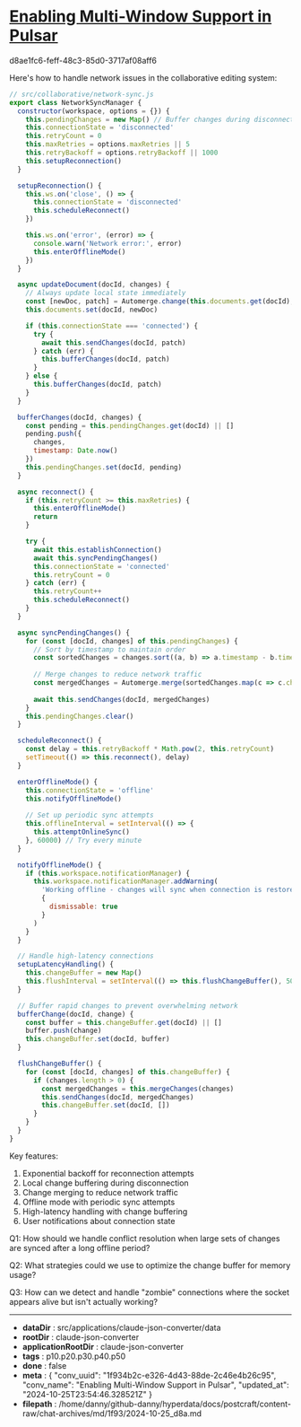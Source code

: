 # [Enabling Multi-Window Support in Pulsar](https://claude.ai/chat/1f934b2c-e326-4d43-88de-2c46e4b26c95)

d8ae1fc6-feff-48c3-85d0-3717af08aff6

 Here's how to handle network issues in the collaborative editing system:

```javascript
// src/collaborative/network-sync.js
export class NetworkSyncManager {
  constructor(workspace, options = {}) {
    this.pendingChanges = new Map() // Buffer changes during disconnect
    this.connectionState = 'disconnected'
    this.retryCount = 0
    this.maxRetries = options.maxRetries || 5
    this.retryBackoff = options.retryBackoff || 1000
    this.setupReconnection()
  }

  setupReconnection() {
    this.ws.on('close', () => {
      this.connectionState = 'disconnected'
      this.scheduleReconnect()
    })

    this.ws.on('error', (error) => {
      console.warn('Network error:', error)
      this.enterOfflineMode()
    })
  }

  async updateDocument(docId, changes) {
    // Always update local state immediately
    const [newDoc, patch] = Automerge.change(this.documents.get(docId), changes)
    this.documents.set(docId, newDoc)

    if (this.connectionState === 'connected') {
      try {
        await this.sendChanges(docId, patch)
      } catch (err) {
        this.bufferChanges(docId, patch)
      }
    } else {
      this.bufferChanges(docId, patch)
    }
  }

  bufferChanges(docId, changes) {
    const pending = this.pendingChanges.get(docId) || []
    pending.push({
      changes,
      timestamp: Date.now()
    })
    this.pendingChanges.set(docId, pending)
  }

  async reconnect() {
    if (this.retryCount >= this.maxRetries) {
      this.enterOfflineMode()
      return
    }

    try {
      await this.establishConnection()
      await this.syncPendingChanges()
      this.connectionState = 'connected'
      this.retryCount = 0
    } catch (err) {
      this.retryCount++
      this.scheduleReconnect()
    }
  }

  async syncPendingChanges() {
    for (const [docId, changes] of this.pendingChanges) {
      // Sort by timestamp to maintain order
      const sortedChanges = changes.sort((a, b) => a.timestamp - b.timestamp)
      
      // Merge changes to reduce network traffic
      const mergedChanges = Automerge.merge(sortedChanges.map(c => c.changes))
      
      await this.sendChanges(docId, mergedChanges)
    }
    this.pendingChanges.clear()
  }

  scheduleReconnect() {
    const delay = this.retryBackoff * Math.pow(2, this.retryCount)
    setTimeout(() => this.reconnect(), delay)
  }

  enterOfflineMode() {
    this.connectionState = 'offline'
    this.notifyOfflineMode()
    
    // Set up periodic sync attempts
    this.offlineInterval = setInterval(() => {
      this.attemptOnlineSync()
    }, 60000) // Try every minute
  }

  notifyOfflineMode() {
    if (this.workspace.notificationManager) {
      this.workspace.notificationManager.addWarning(
        'Working offline - changes will sync when connection is restored',
        {
          dismissable: true
        }
      )
    }
  }

  // Handle high-latency connections
  setupLatencyHandling() {
    this.changeBuffer = new Map()
    this.flushInterval = setInterval(() => this.flushChangeBuffer(), 50)
  }

  // Buffer rapid changes to prevent overwhelming network
  bufferChange(docId, change) {
    const buffer = this.changeBuffer.get(docId) || []
    buffer.push(change)
    this.changeBuffer.set(docId, buffer)
  }

  flushChangeBuffer() {
    for (const [docId, changes] of this.changeBuffer) {
      if (changes.length > 0) {
        const mergedChanges = this.mergeChanges(changes)
        this.sendChanges(docId, mergedChanges)
        this.changeBuffer.set(docId, [])
      }
    }
  }
}
```

Key features:
1. Exponential backoff for reconnection attempts
2. Local change buffering during disconnection
3. Change merging to reduce network traffic
4. Offline mode with periodic sync attempts
5. High-latency handling with change buffering
6. User notifications about connection state

Q1: How should we handle conflict resolution when large sets of changes are synced after a long offline period?

Q2: What strategies could we use to optimize the change buffer for memory usage?

Q3: How can we detect and handle "zombie" connections where the socket appears alive but isn't actually working?

---

* **dataDir** : src/applications/claude-json-converter/data
* **rootDir** : claude-json-converter
* **applicationRootDir** : claude-json-converter
* **tags** : p10.p20.p30.p40.p50
* **done** : false
* **meta** : {
  "conv_uuid": "1f934b2c-e326-4d43-88de-2c46e4b26c95",
  "conv_name": "Enabling Multi-Window Support in Pulsar",
  "updated_at": "2024-10-25T23:54:46.328521Z"
}
* **filepath** : /home/danny/github-danny/hyperdata/docs/postcraft/content-raw/chat-archives/md/1f93/2024-10-25_d8a.md